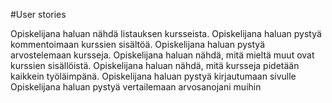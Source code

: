 #User stories

Opiskelijana haluan nähdä listauksen kursseista. 
Opiskelijana haluan pystyä kommentoimaan kurssien sisältöä.
Opiskelijana haluan pystyä arvostelemaan kursseja.
Opiskelijana haluan nähdä, mitä mieltä muut ovat kurssien sisällöistä.
Opiskelijana haluan nähdä, mitä kursseja pidetään kaikkein työläimpänä.
Opiskelijana haluan pystyä kirjautumaan sivulle
Opiskelijana haluan pystyä vertailemaan arvosanojani muihin
